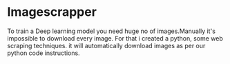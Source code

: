# Imagescrapper
To train a Deep learning model you need huge no of images.Manually it's impossible to download every image. For that i created a python, some web scraping techniques. it will automatically download images as per our python code instructions. 

